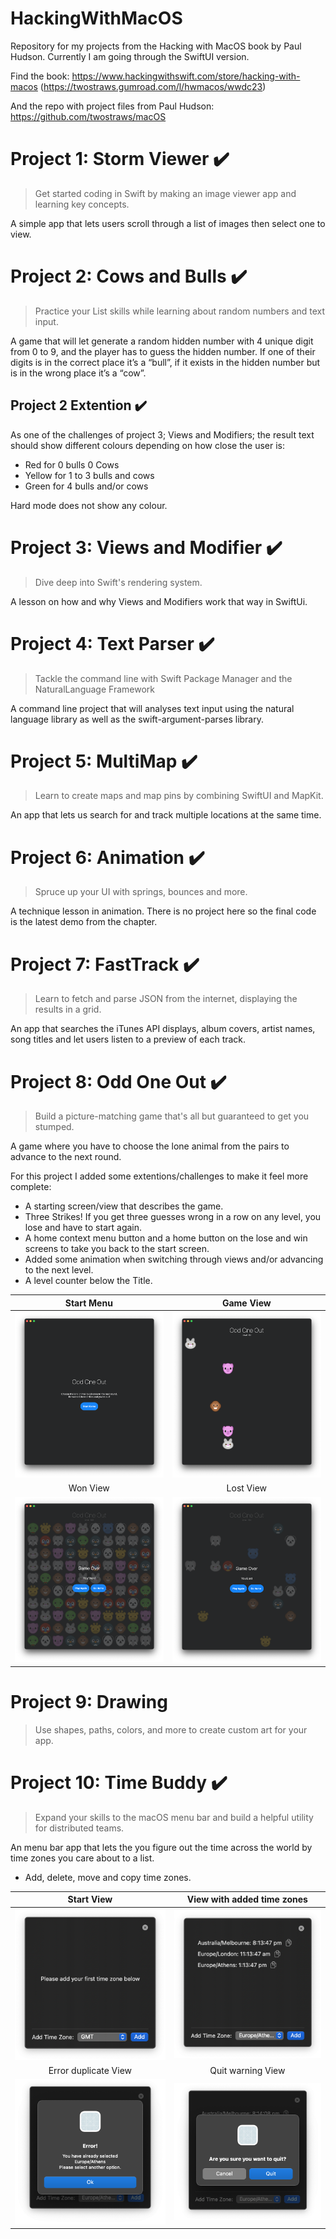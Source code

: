 # HackingWithMacOS
Repository for my projects from the Hacking with MacOS book by Paul Hudson. Currently I am going through the SwiftUI version. 

Find the book: https://www.hackingwithswift.com/store/hacking-with-macos 
(https://twostraws.gumroad.com/l/hwmacos/wwdc23)

And the repo with project files from Paul Hudson: https://github.com/twostraws/macOS

# Project 1: Storm Viewer :heavy_check_mark:
> Get started coding in Swift by making an image viewer app and learning key concepts.

A simple app that lets users scroll through a list of images then select one to view. 

# Project 2: Cows and Bulls :heavy_check_mark:
> Practice your List skills while learning about random numbers and text input.

A game that will let generate a random hidden number with 4 unique digit from 0 to 9, and the player has to guess the hidden number. If one of their digits is in the correct place it’s a “bull”, if it exists in the hidden number but is in the wrong place it’s a “cow”. 

## Project 2 Extention :heavy_check_mark:
As one of the challenges of project 3; Views and Modifiers; the result text should show different colours depending on how close the user is:
- Red for 0 bulls 0 Cows
- Yellow for 1 to 3 bulls and cows
- Green for 4 bulls and/or cows

Hard mode does not show any colour.

# Project 3: Views and Modifier :heavy_check_mark:
> Dive deep into Swift's rendering system.

A lesson on how and why Views and Modifiers work that way in SwiftUi.

# Project 4: Text Parser :heavy_check_mark:
> Tackle the command line with Swift Package Manager and the NaturalLanguage Framework

A command line project that will analyses text input using the natural language library as well as the swift-argument-parses library. 

# Project 5: MultiMap :heavy_check_mark:
> Learn to create maps and map pins by combining SwiftUI and MapKit.

An app that lets us search for and track multiple locations at the same time. 

# Project 6: Animation :heavy_check_mark:
> Spruce up your UI with springs, bounces and more.

A technique lesson in animation. There is no project here so the final code is the latest demo from the chapter. 

# Project 7: FastTrack :heavy_check_mark:
> Learn to fetch and parse JSON from the internet, displaying the results in a grid.

An app that searches the iTunes API displays, album covers, artist names, song titles and let users listen to a preview of each track.

# Project 8: Odd One Out :heavy_check_mark:
> Build a picture-matching game that's all but guaranteed to get you stumped.

A game where you have to choose the lone animal from the pairs to advance to the next round. 

For this project I added some extentions/challenges to make it feel more complete:
- A starting screen/view that describes the game.
- Three Strikes! If you get three guesses wrong in a row on any level, you lose and have to start again.
- A home context menu button and a home button on the lose and win screens to take you back to the start screen.
- Added some animation when switching through views and/or advancing to the next level.
- A level counter below the Title. 




Start Menu               |  Game View
:--------------------:|:-------------------------:
![Image of the game start menu](/images/Project8-Start.png)  |  ![Image of the game play view](/images/Project8-Game.png)
Won View              |  Lost View
![Image of the game won view](/images/Project8-Won.png)  |  ![Image of the game lost view](/images/Project8-Lost.png)

# Project 9: Drawing
> Use shapes, paths, colors, and more to create custom art for your app.
   
   
# Project 10: Time Buddy :heavy_check_mark:
> Expand your skills to the macOS menu bar and build a helpful utility for distributed teams.

An menu bar app that lets the you figure out the time across the world by time zones you care about to a list.
- Add, delete, move and copy time zones. 

Start View               |  View with added time zones
:--------------------:|:-------------------------:
![Image of the game start menu](/images/Project10-NoTimes.png)  |  ![Image of the game play view](/images/Project10-TimeList.png)
Error duplicate View              |  Quit warning View
![Image of the game won view](/images/Project10-Error.png)  |  ![Image of the game lost view](/images/Project10-Quit.png)

